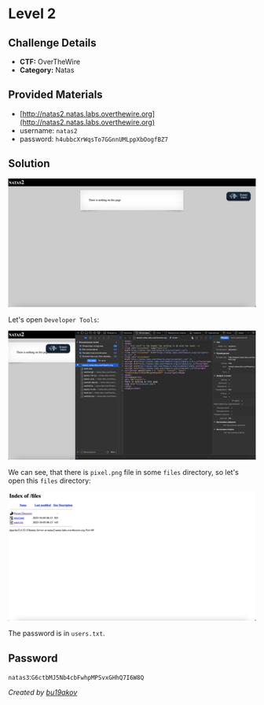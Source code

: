 # Level 2

## Challenge Details 

- **CTF:** OverTheWire
- **Category:** Natas

## Provided Materials

- [http://natas2.natas.labs.overthewire.org](http://natas2.natas.labs.overthewire.org)
- username: `natas2`
- password: `h4ubbcXrWqsTo7GGnnUMLppXbOogfBZ7`

## Solution

![start](./start.jpg)

Let's open `Developer Tools`:

![dev](./dev.jpg)

We can see, that there is `pixel.png` file in some `files` directory, so let's open this `files` directory:

![files](./files.jpg)

The password is in `users.txt`.

## Password

`natas3`:`G6ctbMJ5Nb4cbFwhpMPSvxGHhQ7I6W8Q `

*Created by [bu19akov](https://github.com/bu19akov)*